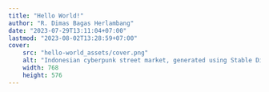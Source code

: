 ```yaml
---
title: "Hello World!"
author: "R. Dimas Bagas Herlambang"
date: "2023-07-29T13:11:04+07:00"
lastmod: "2023-08-02T13:28:59+07:00"
cover:
    src: "hello-world_assets/cover.png"
    alt: "Indonesian cyberpunk street market, generated using Stable Diffusion v1.5 and Cyberpunk Scene LoRA."
    width: 768
    height: 576
---
```

